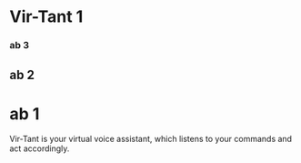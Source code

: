 # Vir-Tant 1
### ab 3
## ab 2
# ab 1
Vir-Tant is your virtual voice assistant, which listens to your commands and act accordingly.

